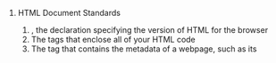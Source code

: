 1. HTML Document Standards
   1. <!DOCTYPE html>, the declaration specifying the version of HTML for the browser
   2. The <html> tags that enclose all of your HTML code
   3. The <head> tag that contains the metadata of a webpage, such as its <title>
2. HTML TAGS:

   1. The <!DOCTYPE html> declaration should always be the first line of code in your HTML files. This lets the browser know what version of HTML to expect.

   2. The <html> element will contain all of your HTML code.

   3. Information about the web page, like the title, belongs within the <head> of the page.

   4. You can add a title to your web page by using the <title> element, inside of the head.

   5. A webpage’s title appears in a browser’s tab.

   6. Anchor tags (<a>) are used to link to internal pages, external pages or content on the same page.

   7. You can create sections on a webpage and jump to them using <a> tags and adding ids to the elements you wish to jump to.

   8. Whitespace between HTML elements helps make code easier to read while not changing how elements appear in the browser.

   9. Indentation also helps make code easier to read. It makes parent-child relationships visible.

   10. Comments are written in HTML using the following syntax: <!-- comment -->.

   11. Semantic Elements

       1. Semantic HTML introduces meaning to a page through specific elements that provide context as to what is in between the tags.

       2. Semantic HTML is a modern standard and makes a website accessible for people who use screen readers to translate the webpage and improves your website’s SEO.

       3. <header>, <nav> , <main> and <footer> create the basic structure of the webpage.

       4. <section> defines elements in a document, such as chapters, headings, or any other area of the document with the same theme.

       5. <article> holds content that makes sense on its own such as articles, blogs, comments, etc.

       6. <aside> contains information that is related to the main content, but not required in order to understand the dominant information.
           1. Bibliographies
           2. Endnotes
           3. Comments
           4. Pull quotes
           5. Editorial sidebars
           6. Additional information

       7. <figure> encapsulates all types of media.

       8. <figcaption> is used to describe the media in <figure>.

       9. <video>, <embed>, and <audio> elements are used for media files.
